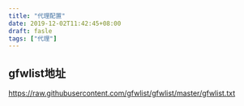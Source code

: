 ```yaml
---
title: "代理配置"
date: 2019-12-02T11:42:45+08:00
draft: fasle
tags: ["代理"]
---
```

## gfwlist地址
https://raw.githubusercontent.com/gfwlist/gfwlist/master/gfwlist.txt
